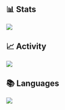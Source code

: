## 📊 Stats 
![](https://github-readme-stats.vercel.app/api?username=mezdelex&theme=everforest&hide_border=false&include_all_commits=true&count_private=true&show=reviews,discussions_started,discussions_answered,prs_merged,prs_merged_percentage)<br/>
## 📈 Activity
![](https://github-readme-streak-stats.herokuapp.com/?user=mezdelex&theme=everforest&hide_border=false)<br/>
## 📚 Languages
![](https://github-readme-stats.vercel.app/api/top-langs/?username=mezdelex&theme=everforest&hide_border=false&include_all_commits=true&count_private=true&layout=compact&langs_count=20)
